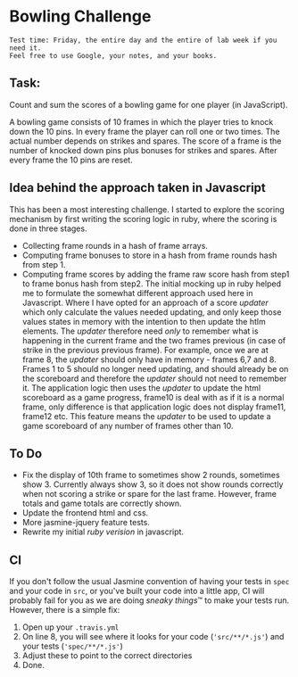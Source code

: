 
Bowling Challenge
=================

    Test time: Friday, the entire day and the entire of lab week if you need it.
    Feel free to use Google, your notes, and your books.

Task:
-----

Count and sum the scores of a bowling game for one player (in JavaScript).

A bowling game consists of 10 frames in which the player tries to knock down the 10 pins. In every frame the player can roll one or two times. The actual number depends on strikes and spares. The score of a frame is the number of knocked down pins plus bonuses for strikes and spares. After every frame the 10 pins are reset.

## Idea behind the approach taken in Javascript
This has been a most interesting challenge.  I started to explore the scoring mechanism by first writing the scoring logic in ruby, where the scoring is done in three stages.
* Collecting frame rounds in a hash of frame arrays.
* Computing frame bonuses to store in a hash from frame rounds hash from step 1.
* Computing frame scores by adding the frame raw score hash from step1 to frame bonus hash from step2.
The initial mocking up in ruby helped me to formulate the somewhat different approach used here in Javascript.  Where I have opted for an approach of a score _updater_ which only calculate the values needed updating, and only keep those values states in memory with the intention to then update the htlm elements.  The _updater_ therefore need _only_ to remember what is happening in the current frame and the two frames previous (in case of strike in the previous previous frame).  For example, once we are at frame 8, the _updater_ should only have in memory - frames 6,7 and 8.  Frames 1 to 5 should no longer need updating, and should already be on the scoreboard and therefore the _updater_ should not need to remember it.
The application logic then uses the _updater_ to update the html scoreboard as a game progress, frame10 is deal with as if it is a normal frame, only difference is that application logic does not display frame11, frame12 etc.  This feature means the _updater_ to be used to update a game scoreboard of any number of frames other than 10.

## To Do
* Fix the display of 10th frame to sometimes show 2 rounds, sometimes show 3.  Currently always show 3, so it does not show rounds correctly when not scoring a strike or spare for the last frame.  However, frame totals and game totals are correctly shown.
* Update the frontend html and css.
* More jasmine-jquery feature tests.
* Rewrite my initial _ruby verision_ in javascript.

CI
--

If you don't follow the usual Jasmine convention of having your tests in `spec` and your code in `src`, or you've built your code into a little app, CI will probably fail for you as we are doing *sneaky things*&trade; to make your tests run. However, there is a simple fix:

1. Open up your `.travis.yml`
2. On line 8, you will see where it looks for your code (`'src/**/*.js'`) and your tests (`'spec/**/*.js'`)
3. Adjust these to point to the correct directories
4. Done.
